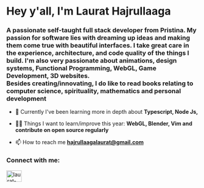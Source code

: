 <h1 align="left">Hey y'all, I'm Laurat Hajrullaaga</h1>
<h3 align="left">A passionate self-taught full stack developer from Pristina. My passion for software lies with dreaming up ideas and making them come true with beautiful interfaces. I take great care in the experience, architecture, and code quality of the things I build. I'm also very passionate about animations, design systems, Functional Programming, WebGL, Game Development, 3D websites. </br>
Besides creating/innovating, I do like to read books relating to computer science, spirituality, mathematics and personal development </h3>

- 🌱 Currently I've been learning more in depth about **Typescript, Node Js,**

- 👨‍💻 Things I want to learn/improve this year: **WebGL, Blender, Vim and contribute on open source regularly**

- 📫 How to reach me **hajrullaagalaurat@gmail.com**

<h3 align="left">Connect with me:</h3>
<p align="left">
<a href="https://linkedin.com/in/laurat-hajrullaaga-8b286222b/" target="blank"><img align="center" src="https://raw.githubusercontent.com/rahuldkjain/github-profile-readme-generator/master/src/images/icons/Social/linked-in-alt.svg" alt="laurat-hajrullaaga-8b286222b/" height="30" width="40" /></a>
</p>
